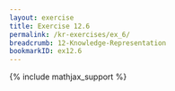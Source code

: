 ```yaml
---
layout: exercise
title: Exercise 12.6
permalink: /kr-exercises/ex_6/
breadcrumb: 12-Knowledge-Representation
bookmarkID: ex12.6
---
```


{% include mathjax_support %}
